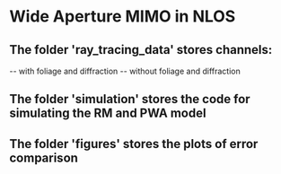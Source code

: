 # Wide Aperture MIMO in NLOS

## The folder 'ray_tracing_data' stores channels:
-- with foliage and diffraction
-- without foliage and diffraction


## The folder 'simulation' stores the code for simulating the RM and PWA model


## The folder 'figures' stores the plots of error comparison
